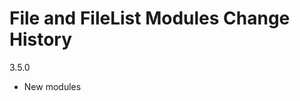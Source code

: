 File and FileList Modules Change History
========================================

3.5.0
  * New modules